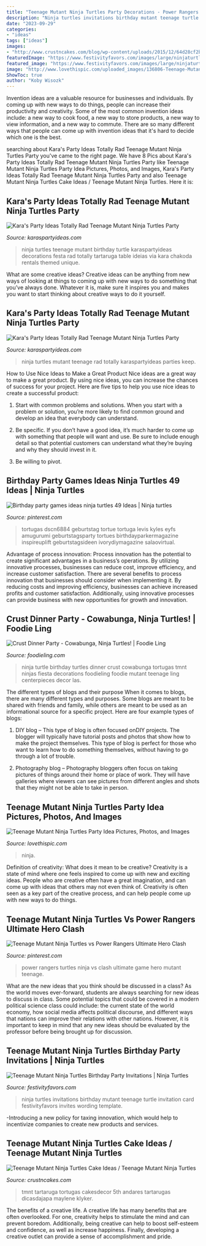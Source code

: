 ```yaml
---
title: "Teenage Mutant Ninja Turtles Party Decorations - Power Rangers Turtles Ninja Vs Clash Ultimate Game Hero Mutant Teenage"
description: "Ninja turtles invitations birthday mutant teenage turtle invitation card festivityfavors invites wording template"
date: "2023-09-29"
categories:
- "ideas"
tags: ["ideas"]
images:
- "http://www.crustncakes.com/blog/wp-content/uploads/2015/12/64d28cf2b083eb9108a882d89a45b389.jpg"
featuredImage: "https://www.festivityfavors.com/images/large/ninjaturtlesinvitation.jpg"
featured_image: "https://www.festivityfavors.com/images/large/ninjaturtlesinvitation.jpg"
image: "http://www.lovethispic.com/uploaded_images/136806-Teenage-Mutant-Ninja-Turtles-Party-Idea.jpg"
ShowToc: true
author: "Koby Wisozk"
---
```



Invention ideas are a valuable resource for businesses and individuals. By coming up with new ways to do things, people can increase their productivity and creativity. Some of the most common invention ideas include: a new way to cook food, a new way to store products, a new way to view information, and a new way to commute. There are so many different ways that people can come up with invention ideas that it's hard to decide which one is the best.

	

		
searching about Kara&#039;s Party Ideas Totally Rad Teenage Mutant Ninja Turtles Party you've came to the right page. We have 8 Pics about Kara&#039;s Party Ideas Totally Rad Teenage Mutant Ninja Turtles Party like Teenage Mutant Ninja Turtles Party Idea Pictures, Photos, and Images, Kara&#039;s Party Ideas Totally Rad Teenage Mutant Ninja Turtles Party and also Teenage Mutant Ninja Turtles Cake Ideas / Teenage Mutant Ninja Turtles. Here it is:
		
    
## Kara&#039;s Party Ideas Totally Rad Teenage Mutant Ninja Turtles Party

<img loading=lazy src="http://karaspartyideas.com/wp-content/uploads/2016/02/Teenage-Mutant-Ninja-Turtles-Party-via-Karas-Party-Ideas-KarasPartyIdeas.com18.jpg" onerror="this.onerror=null;this.src='https://tse3.mm.bing.net/th?id=OIP.SWa2fSSC4qdv5gk3aazssQHaLH&amp;pid=15.1';" alt="Kara&#039;s Party Ideas Totally Rad Teenage Mutant Ninja Turtles Party">

_Source: karaspartyideas.com_

>ninja turtles teenage mutant birthday turtle karaspartyideas decorations festa rad totally tartaruga table ideias via kara chakoda rentals themed unique. 

	

What are some creative ideas?
Creative ideas can be anything from new ways of looking at things to coming up with new ways to do something that you’ve always done. Whatever it is, make sure it inspires you and makes you want to start thinking about creative ways to do it yourself.

    
## Kara&#039;s Party Ideas Totally Rad Teenage Mutant Ninja Turtles Party

<img loading=lazy src="https://karaspartyideas.com/wp-content/uploads/2016/02/Teenage-Mutant-Ninja-Turtles-Party-via-Karas-Party-Ideas-KarasPartyIdeas.com8_.jpg" onerror="this.onerror=null;this.src='https://tse1.mm.bing.net/th?id=OIP._lxf_Z-f9M7jiy7YL-Z4GQHaLH&amp;pid=15.1';" alt="Kara&#039;s Party Ideas Totally Rad Teenage Mutant Ninja Turtles Party">

_Source: karaspartyideas.com_

>ninja turtles mutant teenage rad totally karaspartyideas parties keep. 

	

How to Use Nice Ideas to Make a Great Product
Nice ideas are a great way to make a great product. By using nice ideas, you can increase the chances of success for your project. Here are five tips to help you use nice ideas to create a successful product:
1. Start with common problems and solutions. When you start with a problem or solution, you’re more likely to find common ground and develop an idea that everybody can understand.

2. Be specific. If you don’t have a good idea, it’s much harder to come up with something that people will want and use. Be sure to include enough detail so that potential customers can understand what they’re buying and why they should invest in it.

3. Be willing to pivot.

    
## Birthday Party Games Ideas Ninja Turtles 49 Ideas | Ninja Turtles

<img loading=lazy src="https://i.pinimg.com/originals/e0/83/51/e08351d13f239e4cdea0a1dcc0baa09a.jpg" onerror="this.onerror=null;this.src='https://tse1.mm.bing.net/th?id=OIP.15Ei-3Q3HXPX4f1CWW7qjQAAAA&amp;pid=15.1';" alt="Birthday party games ideas ninja turtles 49 Ideas | Ninja turtles">

_Source: pinterest.com_

>tortugas dscn6884 geburtstag tortue tortuga levis kyles eyfs amugurumi geburtstagsparty tortues birthdayparkermagazine inspireuplift geburtstagsideen ivorydiymagazine salaovirtual. 

	

Advantage of process innovation:
Process innovation has the potential to create significant advantages in a business’s operations. By utilizing innovative processes, businesses can reduce cost, improve efficiency, and increase customer satisfaction.
There are several benefits to process innovation that businesses should consider when implementing it. By reducing costs and improving efficiency, businesses can achieve increased profits and customer satisfaction. Additionally, using innovative processes can provide business with new opportunities for growth and innovation.

    
## Crust Dinner Party - Cowabunga, Ninja Turtles! | Foodie Ling

<img loading=lazy src="https://foodieling.com/wp-content/uploads/2013/05/CrustDinnerParty2528252529-3.jpg" onerror="this.onerror=null;this.src='https://tse4.mm.bing.net/th?id=OIP.quw2GdQ41QA6SDkdcn9xmAHaJ4&amp;pid=15.1';" alt="Crust Dinner Party - Cowabunga, Ninja Turtles! | Foodie Ling">

_Source: foodieling.com_

>ninja turtle birthday turtles dinner crust cowabunga tortugas tmnt ninjas fiesta decorations foodieling foodie mutant teenage ling centerpieces decor las. 

	

The different types of blogs and their purpose
When it comes to blogs, there are many different types and purposes. Some blogs are meant to be shared with friends and family, while others are meant to be used as an informational source for a specific project. Here are four example types of blogs: 
1. DIY blog – This type of blog is often focused onDIY projects. The blogger will typically have tutorial posts and photos that show how to make the project themselves. This type of blog is perfect for those who want to learn how to do something themselves, without having to go through a lot of trouble. 

2. Photography blog – Photography bloggers often focus on taking pictures of things around their home or place of work. They will have galleries where viewers can see pictures from different angles and shots that they might not be able to take in person.

    
## Teenage Mutant Ninja Turtles Party Idea Pictures, Photos, And Images

<img loading=lazy src="http://www.lovethispic.com/uploaded_images/136806-Teenage-Mutant-Ninja-Turtles-Party-Idea.jpg" onerror="this.onerror=null;this.src='https://tse3.mm.bing.net/th?id=OIP.4GpLbChH8HF0F450MmPKbgHaLJ&amp;pid=15.1';" alt="Teenage Mutant Ninja Turtles Party Idea Pictures, Photos, and Images">

_Source: lovethispic.com_

>ninja. 

	

Definition of creativity: What does it mean to be creative?
Creativity is a state of mind where one feels inspired to come up with new and exciting ideas. People who are creative often have a great imagination, and can come up with ideas that others may not even think of. Creativity is often seen as a key part of the creative process, and can help people come up with new ways to do things.

    
## Teenage Mutant Ninja Turtles Vs Power Rangers Ultimate Hero Clash

<img loading=lazy src="https://i.pinimg.com/736x/bf/89/b7/bf89b74022cecfcc067452b2596f9e67--role-playing-games-strategy-games.jpg" onerror="this.onerror=null;this.src='https://tse4.mm.bing.net/th?id=OIP.pgUZFDqz9zSwMcZi5xtVGwHaHa&amp;pid=15.1';" alt="Teenage Mutant Ninja Turtles vs Power Rangers Ultimate Hero Clash">

_Source: pinterest.com_

>power rangers turtles ninja vs clash ultimate game hero mutant teenage. 

	

What are the new ideas that you think should be discussed in a class?
As the world moves ever-forward, students are always searching for new ideas to discuss in class. Some potential topics that could be covered in a modern political science class could include: the current state of the world economy, how social media affects political discourse, and different ways that nations can improve their relations with other nations. However, it is important to keep in mind that any new ideas should be evaluated by the professor before being brought up for discussion.

    
## Teenage Mutant Ninja Turtles Birthday Party Invitations | Ninja Turtles

<img loading=lazy src="https://www.festivityfavors.com/images/large/ninjaturtlesinvitation.jpg" onerror="this.onerror=null;this.src='https://tse2.mm.bing.net/th?id=OIP.LVOtsGDKOoXfBttkKjrW5wHaFR&amp;pid=15.1';" alt="Teenage Mutant Ninja Turtles Birthday Party Invitations | Ninja Turtles">

_Source: festivityfavors.com_

>ninja turtles invitations birthday mutant teenage turtle invitation card festivityfavors invites wording template. 

	

-Introducing a new policy for taxing innovation, which would help to incentivize companies to create new products and services.

    
## Teenage Mutant Ninja Turtles Cake Ideas / Teenage Mutant Ninja Turtles

<img loading=lazy src="http://www.crustncakes.com/blog/wp-content/uploads/2015/12/64d28cf2b083eb9108a882d89a45b389.jpg" onerror="this.onerror=null;this.src='https://tse4.mm.bing.net/th?id=OIP.M4Kw2qpspDUsfjuywi69cQHaKX&amp;pid=15.1';" alt="Teenage Mutant Ninja Turtles Cake Ideas / Teenage Mutant Ninja Turtles">

_Source: crustncakes.com_

>tmnt tartaruga tortugas cakesdecor 5th andares tartarugas dicasdajapa maylene klyker. 

	

The benefits of a creative life.
A creative life has many benefits that are often overlooked. For one, creativity helps to stimulate the mind and can prevent boredom. Additionally, being creative can help to boost self-esteem and confidence, as well as increase happiness. Finally, developing a creative outlet can provide a sense of accomplishment and pride.

